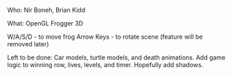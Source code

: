 Who: Nir Boneh, Brian Kidd

What: OpenGL Frogger 3D

W/A/S/D - to move frog
Arrow Keys - to rotate scene (feature will be removed later)

Left to be done:
Car models, turtle models, and death animations. Add game logic to winning row, lives, levels, and timer.
Hopefully add shadows.